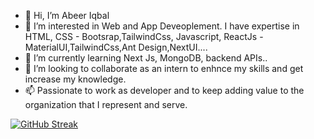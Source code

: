 - 👋 Hi, I’m Abeer Iqbal
- 👀 I’m interested in Web and App Deveoplement. I have expertise in HTML, CSS - Bootsrap,TailwindCss, Javascript, ReactJs - MaterialUI,TailwindCss,Ant Design,NextUI....
- 🌱 I’m currently learning  Next Js, MongoDB, backend APIs..
- 💞️ I’m looking to collaborate as an intern to enhnce my skills and get increase my knowledge.
- 📫 Passionate to work as developer and to keep adding value to the organization that I represent and serve.
<!---
abeer025/abeer025 is a ✨ special ✨ repository because its `README.md` (this file) appears on your GitHub profile.
You can click the Preview link to take a look at your changes.
--->
<a href="https://git.io/streak-stats"><img src="https://streak-stats.demolab.com?user=abeer025" alt="GitHub Streak" /></a>
